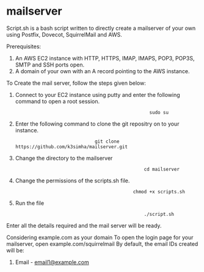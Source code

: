 # mailserver
Script.sh is a bash script written to directly create a mailserver of your own using Postfix, Dovecot, SquirrelMail and AWS.

Prerequisites:
1. An AWS EC2 instance with HTTP, HTTPS, IMAP, IMAPS, POP3, POP3S, SMTP and SSH ports open.
2. A domain of your own with an A record pointing to the AWS instance.

To Create the mail server, follow the steps given below: 
1. Connect to your EC2 instance using putty and enter the following command to open a root session.

                                                        sudo su
                                                        
2. Enter the following command to clone the git repositry on to your instance.
                                                        
                                    git clone https://github.com/k3simha/mailserver.git
                                    
3. Change the directory to the mailserver
                                                 
                                                      cd mailserver
                                                 
4. Change the permissions of the scripts.sh file.
                                        
                                                  chmod +x scripts.sh

5. Run the file 

                                                      ./script.sh

Enter all the details required and the mail server will be ready.

Considering example.com as your domain
To open the login page for your mailserver, open example.com/squirrelmail
By default, the email IDs created will be:
1. Email - email1@example.com

